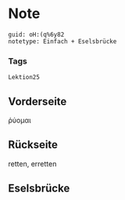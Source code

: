 # Note
```
guid: oH:(q%6y82
notetype: Einfach + Eselsbrücke
```

### Tags
```
Lektion25
```

## Vorderseite
ῥύομαι

## Rückseite
retten, erretten

## Eselsbrücke

